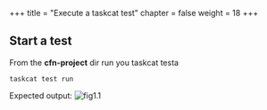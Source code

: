 +++
title = "Execute a taskcat test"
chapter = false
weight = 18
+++



## Start a test

From the **cfn-project** dir run you taskcat testa

```
taskcat test run
```

Expected output:
![fig1.1](/10_lab1/images/taskcat_execution.gif)
